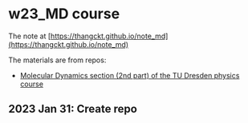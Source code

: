 # w23_MD course

The note at [https://thangckt.github.io/note_md](https://thangckt.github.io/note_md)


The materials are from repos:
- [Molecular Dynamics section (2nd part) of the TU Dresden physics course](https://github.com/Markus91Koch/MDLecturesWKMBP2020)



## 2023 Jan 31: Create repo
